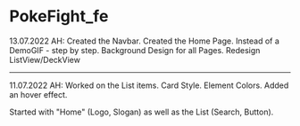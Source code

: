 # PokeFight_fe

13.07.2022 AH:
Created the Navbar.
Created the Home Page.
Instead of a DemoGIF - step by step.
Background Design for all Pages.
Redesign ListView/DeckView
___
11.07.2022 AH:
Worked on the List items.
Card Style.
Element Colors.
Added an hover effect.

Started with "Home" (Logo, Slogan) as well as the List (Search, Button).
